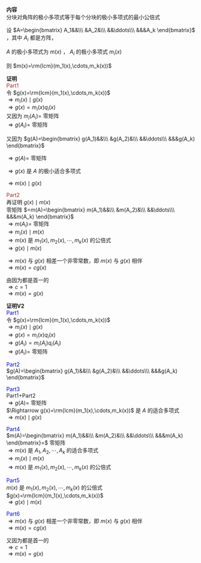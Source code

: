 **内容**  
分块对角阵的极小多项式等于每个分块的极小多项式的最小公倍式  
  
设 $A=\begin{bmatrix}  
A_1&&\\\  
&A_2&\\\  
&&\ddots\\\  
&&&A_k  
\end{bmatrix}$ ，其中 $A_i$ 都是方阵，  
  
 $A$ 的极小多项式为 $m(x)$ ， $A_i$ 的极小多项式 $m_i(x)$  
  
则 $m(x)=\rm{lcm}(m_1(x),\cdots,m_k(x))$  
  
**证明**  
<font color=brown>Part1</font>  
令 $g(x)=\rm{lcm}(m_1(x),\cdots,m_k(x))$  
 $\Rightarrow m_i(x)\mid g(x)$  
 $\Rightarrow g(x)=m_i(x)q_i(x)$  
又因为 $m_i(A_i)=$ 零矩阵  
 $\Rightarrow g(A_i)=$ 零矩阵  
  
又因为 $g(A)=\begin{bmatrix}  
g(A_1)&&\\\  
&g(A_2)&\\\  
&&\ddots\\\  
&&&g(A_k)  
\end{bmatrix}$  
  
 $\Rightarrow g(A)=$ 零矩阵  
  
 $\Rightarrow g(x)$ 是 $A$ 的极小适合多项式  
  
 $\Rightarrow m(x)\mid g(x)$  
  
<font color=brown>Part2</font>  
再证明 $g(x)\mid m(x)$  
零矩阵 $=m(A)=\begin{bmatrix}  
m(A_1)&&\\\  
&m(A_2)&\\\  
&&\ddots\\\  
&&&m(A_k)  
\end{bmatrix}$  
 $\Rightarrow m(A_i)=$ 零矩阵  
 $\Rightarrow m_i(x)\mid m(x)$  
 $\Rightarrow m(x)$ 是 $m_1(x),m_2(x),\cdots,m_k(x)$ 的公倍式  
 $\Rightarrow g(x)\mid m(x)$  
  
 $\Rightarrow m(x)$ 与 $g(x)$ 相差一个非零常数，即 $m(x)$ 与 $g(x)$ 相伴  
 $\Rightarrow m(x)=c g(x)$  
  
由因为都是首一的  
 $\Rightarrow c=1$  
 $\Rightarrow m(x)=g(x)$  
  
**证明V2**  
<font color=blue>Part1</font>  
令 $g(x)=\rm{lcm}(m_1(x),\cdots,m_k(x))$  
 $\Rightarrow m_i(x)\mid g(x)$  
 $\Rightarrow g(x)=m_i(x)q_i(x)$  
 $\Rightarrow g(A_i)=m_i(A_i)q_i(A_i)$  
 $\Rightarrow g(A_i)=$ 零矩阵  
  
<font color=blue>Part2</font>  
 $g(A)=\begin{bmatrix}  
g(A_1)&&\\\  
&g(A_2)&\\\  
&&\ddots\\\  
&&&g(A_k)  
\end{bmatrix}$  
  
<font color=blue>Part3</font>  
Part1+Part2  
 $\Rightarrow g(A)=$ 零矩阵  
 $\Rightarrow g(x)=\rm{lcm}(m_1(x),\cdots,m_k(x))$ 是 $A$ 的适合多项式  
 $\Rightarrow m(x)\mid g(x)$  
  
<font color=blue>Part4</font>  
 $m(A)=\begin{bmatrix}  
m(A_1)&&\\\  
&m(A_2)&\\\  
&&\ddots\\\  
&&&m(A_k)  
\end{bmatrix}=$ 零矩阵  
 $\Rightarrow m(x)$ 是 $A_1,A_2,\cdots,A_k$ 的适合多项式  
 $\Rightarrow m_i(x)\mid m(x)$  
 $\Rightarrow m(x)$ 是 $m_1(x),m_2(x),\cdots,m_k(x)$ 的公倍式  
  
<font color=blue>Part5</font>  
 $m(x)$ 是 $m_1(x),m_2(x),\cdots,m_k(x)$ 的公倍式  
 $g(x)=\rm{lcm}(m_1(x),\cdots,m_k(x))$  
 $\Rightarrow g(x)\mid m(x)$  
  
<font color=blue>Part6</font>  
 $\Rightarrow m(x)$ 与 $g(x)$ 相差一个非零常数，即 $m(x)$ 与 $g(x)$ 相伴  
 $\Rightarrow m(x)=c g(x)$  
  
又因为都是首一的  
 $\Rightarrow c=1$  
 $\Rightarrow m(x)=g(x)$  
